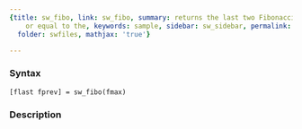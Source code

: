 ```yaml
---
{title: sw_fibo, link: sw_fibo, summary: returns the last two Fibonacci number smaller
    or equal to the, keywords: sample, sidebar: sw_sidebar, permalink: sw_fibo.html,
  folder: swfiles, mathjax: 'true'}

---
```


### Syntax

`[flast fprev] = sw_fibo(fmax)`

### Description



